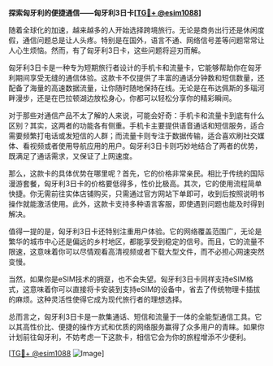 **探索匈牙利的便捷通信——匈牙利3日卡[[TG💪+ @esim1088](https://t.me/s/esim1088)]**

随着全球化的加速，越来越多的人开始选择跨境旅行。无论是商务出行还是休闲度假，通信问题总是让人头疼。特别是在国外，语言不通、网络信号差等问题常常让人心生烦恼。然而，有了匈牙利3日卡，这些问题将迎刃而解。

匈牙利3日卡是一种专为短期旅行者设计的手机卡和流量卡，它能够帮助你在匈牙利期间享受无缝的通信体验。这款卡不仅提供了丰富的通话分钟数和短信数量，还配备了海量的高速数据流量，让你随时随地保持在线。无论是在布达佩斯的多瑙河畔漫步，还是在巴拉顿湖边放松身心，你都可以轻松分享你的精彩瞬间。

对于那些对通信产品不太了解的人来说，可能会好奇：手机卡和流量卡到底有什么区别？其实，这两者的功能各有侧重。手机卡主要提供语音通话和短信服务，适合需要频繁打电话或发短信的人群；而流量卡则专注于数据传输，适合喜欢刷社交媒体、看视频或者使用导航应用的用户。匈牙利3日卡则巧妙地结合了两者的优势，既满足了通话需求，又保证了上网速度。

那么，这款卡的具体优势在哪里呢？首先，它的价格非常亲民。相比于传统的国际漫游套餐，匈牙利3日卡的价格要低得多，性价比极高。其次，它的使用流程简单快捷。你无需前往实体店铺购买，只需通过官方网站下单即可，收到后按照说明书操作就能激活使用。此外，这款卡支持多种语言客服，即使遇到问题也能及时得到解决。

值得一提的是，匈牙利3日卡还特别注重用户体验。它的网络覆盖范围广，无论是繁华的城市中心还是偏远的乡村地区，都能享受到稳定的信号。而且，它的流量不限速，这意味着你可以尽情观看高清视频或者下载大型文件，而不必担心网速突然变慢。

当然，如果你是eSIM技术的拥趸，也不会失望。匈牙利3日卡同样支持eSIM格式，这意味着你可以直接将卡安装到支持eSIM的设备中，省去了传统物理卡插拔的麻烦。这种灵活性使得它成为现代旅行者的理想选择。

总而言之，匈牙利3日卡是一款集通话、短信和流量于一体的全能型通信工具。它以其高性价比、便捷的操作方式和优质的网络服务赢得了众多用户的青睐。如果你计划前往匈牙利，不妨考虑一下这款卡，相信它会为你的旅程增添不少便利。

[[TG💪+ @esim1088](https://t.me/s/esim1088) ![Image](https://i.postimg.cc/4NQfJmqS/Snipaste-2025-05-13-00-14-12.png)]